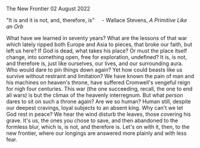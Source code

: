 The New Frontier
02 August 2022

"It is and it is not, and, therefore, is"
&nbsp;&nbsp;&nbsp;&nbsp;- Wallace Stevens, *A Primitive Like an Orb*

What have we learned in seventy years?
What are the lessons of that war
which lately ripped both Europe and Asia
to pieces, that broke our faith, but left us here?
If God is dead, what takes his place?
Or must the place itself change, into
something open, free for exploration, undefined?
It is, is not, and therefore is,
just like ourselves, our lives, and our surrounding aura.
Who would dare to pin things down again?
Yet how could beasts like us survive
without restraint and limitation?
We have known the pain of man and his machines
on heaven's throne, have suffered Cromwell's vengeful reign
for nigh four centuries. This war (the one succeeding,
recall, the one to end all wars) is but the climax
of the heavenly interregnum. But what *person*
dares to sit on such a throne again?
Are we so human? Human still, despite our deepest cravings,
loyal subjects to an absent king. Why can't we let God rest in peace?
We hear the wind disturb the leaves, those covering his grave.
It's us, the ones you chose to save,
and then abandoned to the formless blur,
which is, is not, and therefore is.
Let's on with it, then, to the new frontier,
where our longings are answered more plainly
and with less fear.  